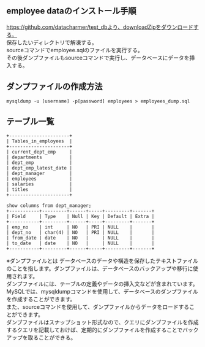## employee dataのインストール手順
https://github.com/datacharmer/test_dbより、downloadZipをダウンロードする。  
保存したいディレクトリで解凍する。  
sourceコマンドでemployee.sqlのファイルを実行する。  
その後ダンプファイルもsourceコマンドで実行し、データベースにデータを挿入する。



## ダンプファイルの作成方法
```
mysqldump -u [username] -p[password] employees > employees_dump.sql
```
## テーブル一覧
```
+----------------------+
| Tables_in_employees  |
+----------------------+
| current_dept_emp     |
| departments          |
| dept_emp             |
| dept_emp_latest_date |
| dept_manager         |
| employees            |
| salaries             |
| titles               |
+----------------------+

show columns from dept_manager;
+-----------+---------+------+-----+---------+-------+
| Field     | Type    | Null | Key | Default | Extra |
+-----------+---------+------+-----+---------+-------+
| emp_no    | int     | NO   | PRI | NULL    |       |
| dept_no   | char(4) | NO   | PRI | NULL    |       |
| from_date | date    | NO   |     | NULL    |       |
| to_date   | date    | NO   |     | NULL    |       |
+-----------+---------+------+-----+---------+-------+
```














※ダンプファイルとは
データベースのデータや構造を保存したテキストファイルのことを指します。ダンプファイルは、データベースのバックアップや移行に使用されます。  
ダンプファイルには、テーブルの定義やデータの挿入文などが含まれています。MySQLでは、mysqldumpコマンドを使用して、データベースのダンプファイルを作成することができます。  
また、sourceコマンドを使用して、ダンプファイルからデータをロードすることができます。  
ダンプファイルはスナップショット形式なので、クエリにダンプファイルを作成するクエリを記載しておけば、定期的にダンプファイルを作成することでバックアップを取ることができる。
